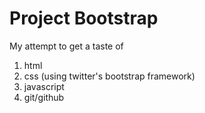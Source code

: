 # Project Bootstrap #

My attempt to get a taste of

1. html
2. css (using twitter's bootstrap framework)
3. javascript
4. git/github